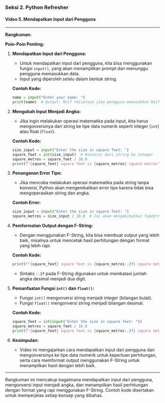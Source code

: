 ### Seksi 2. Python Refresher

#### Video 5. Mendapatkan Input dari Pengguna

---

**Rangkuman:**

**Poin-Poin Penting:**

1. **Mendapatkan Input dari Pengguna:**

   - Untuk mendapatkan input dari pengguna, kita bisa menggunakan fungsi `input()`, yang akan menampilkan prompt dan menunggu pengguna memasukkan data.
   - Input yang diperoleh selalu dalam bentuk string.

   **Contoh Kode:**

   ```python
   name = input("Enter your name: ")
   print(name)  # Output: Rolf (misalnya jika pengguna memasukkan Rolf)
   ```

2. **Mengubah Input Menjadi Angka:**

   - Jika ingin melakukan operasi matematika pada input, kita harus mengonversinya dari string ke tipe data numerik seperti integer (`int`) atau float (`float`).

   **Contoh Kode:**

   ```python
   size_input = input("Enter the size in square feet: ")
   square_feet = int(size_input)  # Konversi dari string ke integer
   square_metres = square_feet / 10.8
   print(f"{square_feet} square feet is {square_metres} square metres")
   ```

3. **Penanganan Error Tipe:**

   - Jika mencoba melakukan operasi matematika pada string tanpa konversi, Python akan mengembalikan error tipe karena tidak bisa mengoperasikan string dan angka.

   **Contoh Error:**

   ```python
   size_input = input("Enter the size in square feet: ")
   square_metres = size_input / 10.8  # Ini akan mengakibatkan TypeError
   ```

4. **Pemformatan Output dengan F-String:**

   - Dengan menggunakan F-String, kita bisa membuat output yang lebih baik, misalnya untuk mencetak hasil perhitungan dengan format yang lebih rapi.

   **Contoh Kode:**

   ```python
   print(f"{square_feet} square feet is {square_metres:.2f} square metres")
   ```

   - Sintaks `:.2f` pada F-String digunakan untuk membatasi jumlah angka desimal menjadi dua digit.

5. **Pemanfaatan Fungsi `int()` dan `float()`:**

   - Fungsi `int()` mengonversi string menjadi integer (bilangan bulat).
   - Fungsi `float()` mengonversi string menjadi bilangan desimal.

   **Contoh Kode:**

   ```python
   square_feet = int(input("Enter the size in square feet: "))
   square_metres = square_feet / 10.8
   print(f"{square_feet} square feet is {square_metres:.2f} square metres")
   ```

6. **Kesimpulan:**
   - Video ini mengajarkan cara mendapatkan input dari pengguna dan mengonversinya ke tipe data numerik untuk keperluan perhitungan, serta cara memformat output menggunakan F-String untuk menampilkan hasil dengan lebih baik.

---

Rangkuman ini mencakup bagaimana mendapatkan input dari pengguna, mengonversi input menjadi angka, dan menampilkan hasil perhitungan dengan format yang rapi menggunakan F-String. Contoh kode disertakan untuk memperjelas setiap konsep yang dibahas.
